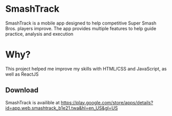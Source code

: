# SmashTrack

SmashTrack is a mobile app designed to help competitive Super Smash Bros. players improve. The app provides multiple features to help guide practice, analysis and execution


# Why?

This project helped me improve my skills with HTML/CSS and JavaScript, as well as ReactJS



## Download

SmashTrack is availible at https://play.google.com/store/apps/details?id=app.web.smashtrack_b1e21.twa&hl=en_US&gl=US
